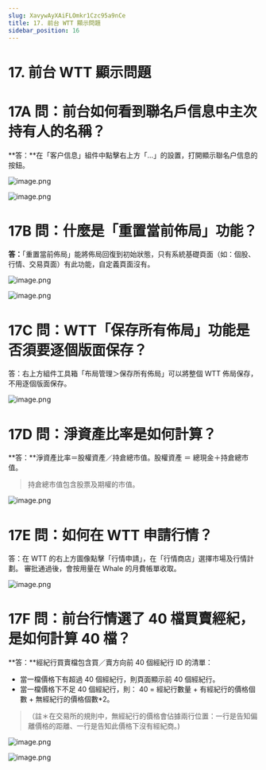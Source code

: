 ```yaml
---
slug: XavywAyXAiFLOmkr1Czc95a9nCe
title: 17. 前台 WTT 顯示問題
sidebar_position: 16
---
```



# 17. 前台 WTT 顯示問題


# 17A 問：前台如何看到聯名戶信息中主次持有人的名稱？


**答：**在「客户信息」組件中點擊右上方「...」的設置，打開顯示聯名户信息的按鈕。


![image.png](/assets/543729b35e10a9623813831ae70fd989.png)


![image.png](/assets/ae3c93c5109aa36f3b366b230d6a8baa.png)


# 17B 問：什麼是「重置當前佈局」功能？


**答：**「重置當前佈局」能將佈局回復到初始狀態，只有系統基礎頁面（如：個股、行情、交易頁面）有此功能，自定義頁面沒有。


![image.png](/assets/c8ec41e1c8a791b4ffecdfa1df1606e1.png)


![image.png](/assets/3ae909ee98ce4a5d8c385ea14fd47790.png)


# 17C 問：WTT「保存所有佈局」功能是否須要逐個版面保存？


答：右上方組件工具箱「布局管理＞保存所有佈局」可以將整個 WTT 佈局保存，不用逐個版面保存。


![image.png](/assets/a4675089adc4c9e89ed4d585f342037d.png)


# 17D 問：淨資產比率是如何計算？


**答：**淨資產比率＝股權資產／持倉總市值。股權資產 ＝ 總現金＋持倉總市值。

> 持倉總市值包含股票及期權的市值。

![image.png](/assets/14f54324fdbdc965e2497420fe155682.png)


# 17E 問：如何在 WTT 申請行情？


答：在 WTT 的右上方圖像點擊「行情申請」，在「行情商店」選擇市場及行情計劃。
審批通過後，會按用量在 Whale 的月費帳單收取。


![image.png](/assets/ca69f51489de994535a3bf13d51eb2f0.png)


# 17F 問：前台行情選了 40 檔買賣經紀，是如何計算 40 檔？


**答：**經紀行買賣檔包含買／賣方向前 40 個經紀行 ID 的清單： 

- 當一檔價格下有超過 40 個經紀行，則頁面顯示前 40 個經紀行。
- 當一檔價格下不足 40 個經紀行，則： 40 = 經紀行數量 + 有經紀行的價格個數 + 無經紀行的價格個數*2。
> （註＊在交易所的規則中，無經紀行的價格會佔據兩行位置：一行是告知偏離價格的距離、一行是告知此價格下沒有經紀商。)

![image.png](/assets/6e05866c481a2254a0a04d7e2c6d8ea5.png)


![image.png](/assets/46cfd01d9aae74b0797da90fb7c0c87b.png)

